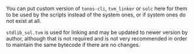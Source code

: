 You can put custom version of `tonos-cli`, `tvm_linker` or `solc` 
here for them to be used by the scripts instead of the system ones,
or if system ones do not exist at all.

`stdlib_sol.tvm` is used for linking and may be updated to newer 
version by author, although that is not required and is not very
recommended in order to maintain the same bytecode if there are no
changes.